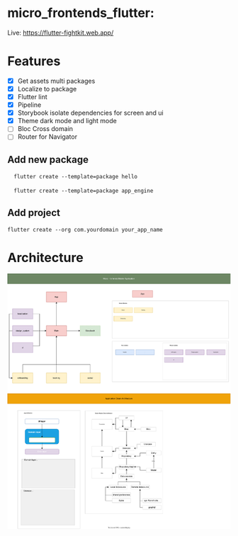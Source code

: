 # micro_frontends_flutter: 
Live: https://flutter-fightkit.web.app/

# Features
 - [x] Get assets multi packages
 - [x] Localize to package
 - [x] Flutter lint
 - [x] Pipeline
 - [x] Storybook isolate dependencies for screen and ui
 - [x] Theme dark mode and light mode
 - [ ] Bloc Cross domain
 - [ ] Router for Navigator
  
## Add new package
```
  flutter create --template=package hello

  flutter create --template=package app_engine
```

## Add project 
```
flutter create --org com.yourdomain your_app_name

```

# Architecture

![Alt text](docs/Architecture.svg)

